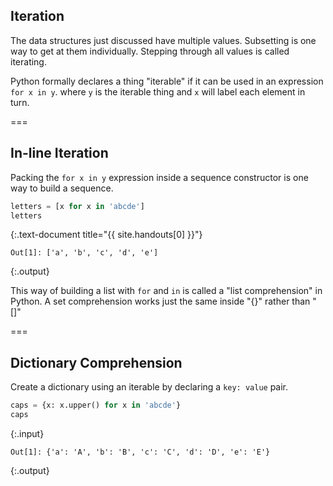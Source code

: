 ---
---

## Iteration

The data structures just discussed have multiple values. Subsetting is
one way to get at them individually. Stepping through all values is
called iterating.

Python formally declares a thing "iterable" if it can be used in an
expression `for x in y`. where `y` is the iterable thing and `x` will
label each element in turn.

===

## In-line Iteration

Packing the `for x in y` expression inside a sequence constructor is
one way to build a sequence.


~~~python
letters = [x for x in 'abcde']
letters
~~~
{:.text-document title="{{ site.handouts[0] }}"}

~~~
Out[1]: ['a', 'b', 'c', 'd', 'e']
~~~
{:.output}



This way of building a list with `for` and `in` is called a "list comprehension" in Python. A set comprehension works just the same inside "{}" rather than "[]"

===

## Dictionary Comprehension

Create a dictionary using an iterable by declaring a `key: value` pair.


~~~python
caps = {x: x.upper() for x in 'abcde'}
caps
~~~
{:.input}
~~~
Out[1]: {'a': 'A', 'b': 'B', 'c': 'C', 'd': 'D', 'e': 'E'}
~~~
{:.output}


